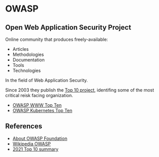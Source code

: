 # OWASP

## Open Web Application Security Project

Online community that produces freely-available:

* Articles
* Methodologies
* Documentation
* Tools
* Technologies

In the field of Web Application Security.

Since 2003 they publish the [Top 10 project](https://owasp.org/www-project-top-ten), identifing some of the most critical reisk facing organization.

* [OWASP WWW Top Ten](https://owasp.org/www-project-top-ten/)
* [OWASP Kubernetes Top Ten](https://owasp.org/www-project-kubernetes-top-ten/)


## References

* [About OWASP Foundation](https://owasp.org/about/)
* [Wikipedia OWASP](https://es.wikipedia.org/wiki/Open_Web_Application_Security_Project)
* [2021 Top 10 summary](https://thenewstack.io/owasp-top-10-a-guide-to-the-worst-software-vulnerabilities/)

